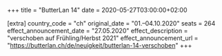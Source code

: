 +++
title = "ButterLan 14"
date = 2020-05-27T03:00:00+02:00

[extra]
country_code = "ch"
original_date = "01.–04.10.2020"
seats = 264
effect_announcement_date = "27.05.2020"
effect_description = "verschoben auf Frühling/Herbst 2021"
effect_announcement_url = "https://butterlan.ch/de/neuigkeit/butterlan-14-verschoben"
+++
